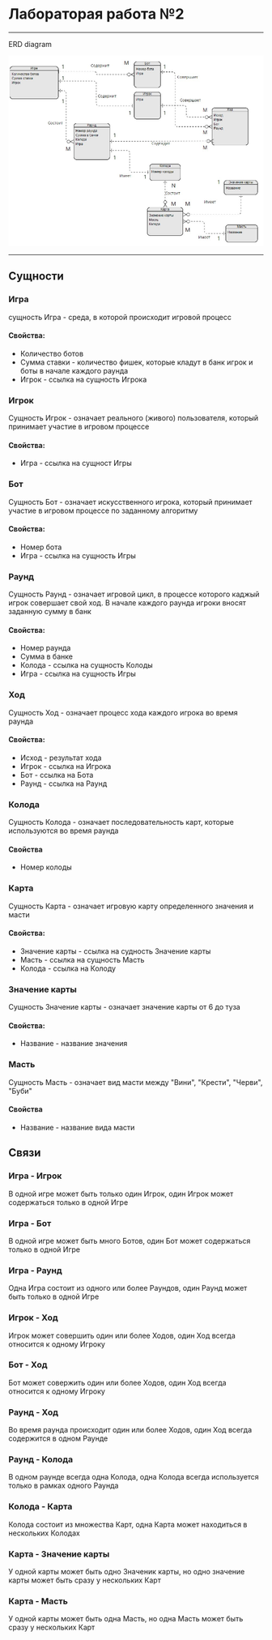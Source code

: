 # Лабораторая работа №2
___

ERD diagram

![erd диаграмма](rtippo_lab_2.jpg)
___
## Сущности
### Игра
сущность Игра - среда, в которой происходит игровой процесс
#### Свойства:
* Количество ботов
* Сумма ставки - количество фишек, которые кладут в банк игрок и боты в начале каждого раунда
* Игрок - ссылка на сущность Игрока

### Игрок
Сущность Игрок - означает реального (живого) пользователя, который принимает участие в игровом процессе
#### Свойства:
* Игра - ссылка на сущност Игры

### Бот
Сущность Бот - означает искусственного игрока, который принимает участие в игровом процессе по заданному алгоритму
#### Свойства:
* Номер бота
* Игра - ссылка на сущность Игры

### Раунд
Сущность Раунд - означает игровой цикл, в процессе которого каджый игрок совершает свой ход. В начале каждого раунда игроки вносят заданную сумму в банк
#### Свойства:
* Номер раунда
* Сумма в банке
* Колода - ссылка на сущность Колоды
* Игра - ссылка на сущность Игры

### Ход
Сущность Ход - означает процесс хода каждого игрока во время раунда
#### Свойства:
* Исход - результат хода
* Игрок - ссылка на Игрока
* Бот - ссылка на Бота
* Раунд - ссылка на Раунд

### Колода
Сущность Колода - означает последовательность карт, которые используются во время раунда
#### Свойства
* Номер колоды

### Карта
Сущность Карта - означает игровую карту определенного значения и масти
#### Свойства:
* Значение карты - ссылка на судность Значение карты
* Масть - ссылка на сущность Масть 
* Колода - ссылка на Колоду

### Значение карты
Сущность Значение карты - означает значение карты от 6 до туза
#### Свойства:
* Название - название значения

### Масть
Сущность Масть - означает вид масти между "Вини", "Крести", "Черви", "Буби"
#### Свойства
* Название - название вида масти

## Связи

### Игра - Игрок
В одной игре может быть только один Игрок, один Игрок может содержаться только в одной Игре

### Игра - Бот
В одной игре может быть много Ботов, один Бот может содержаться только в одной Игре

### Игра - Раунд
Одна Игра состоит из одного или более Раундов, один Раунд может быть только в одной Игре

### Игрок - Ход
Игрок может совершить один или более Ходов, один Ход всегда относится к одному Игроку

### Бот - Ход
Бот может совержить один или более Ходов, один Ход всегда относится к одному Игроку

### Раунд - Ход
Во время раунда происходит один или более Ходов, один Ход всегда содержится в одном Раунде

### Раунд - Колода
В одном раунде всегда одна Колода, одна Колода всегда используется только в рамках одного Раунда

### Колода - Карта
Колода состоит из множества Карт, одна Карта может находиться в нескольких Колодах

### Карта - Значение карты
У одной карты может быть одно Значеник карты, но одно значение карты может быть сразу у нескольких Карт

### Карта - Масть
У одной карты может быть одна Масть, но одна Масть может быть сразу у нескольких Карт